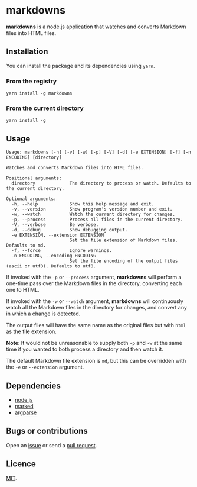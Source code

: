 # markdowns

**markdowns** is a node.js application that watches and converts Markdown files into HTML files.

## Installation

You can install the package and its dependencies using `yarn`.

### From the registry

    yarn install -g markdowns

### From the current directory

    yarn install -g

## Usage

    Usage: markdowns [-h] [-v] [-w] [-p] [-V] [-d] [-e EXTENSION] [-f] [-n ENCODING] [directory]

    Watches and converts Markdown files into HTML files.

    Positional arguments:
      directory             The directory to process or watch. Defaults to the current directory.

    Optional arguments:
      -h, --help            Show this help message and exit.
      -v, --version         Show program's version number and exit.
      -w, --watch           Watch the current directory for changes.
      -p, --process         Process all files in the current directory.
      -V, --verbose         Be verbose.
      -d, --debug           Show debugging output.
      -e EXTENSION, --extension EXTENSION
                            Set the file extension of Markdown files. Defaults to md.
      -f, --force           Ignore warnings.
      -n ENCODING, --encoding ENCODING
                            Set the file encoding of the output files (ascii or utf8). Defaults to utf8.

If invoked with the `-p` or `--process` argument, **markdowns** will perform a one-time pass over the Markdown files in the directory, converting each one to HTML.

If invoked with the `-w` or `--watch` argument, **markdowns** will continuously watch all the Markdown files in the directory for changes, and convert any in which a change is detected.

The output files will have the same name as the original files but with `html` as the file extension.

**Note**: It would not be unreasonable to supply both `-p` and `-w` at the same time if you wanted to both process a directory and then watch it.

The default Markdown file extension is `md`, but this can be overridden with the `-e` or `--extension` argument.

## Dependencies

* [node.js](https://github.com/joyent/node)
* [marked](https://github.com/chjj/marked)
* [argparse](https://github.com/nodeca/argparse)

## Bugs or contributions

Open an [issue](http://github.com/crdx/markdowns/issues) or send a [pull request](http://github.com/crdx/markdowns/pulls).

## Licence

[MIT](LICENCE.md).

